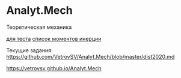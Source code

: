 # Analyt.Mech
Теоретическая механика

[для теста](https://vetrovsv.github.io/Analyt.Mech/tst/index.php1.html)
[список моментов инерции](https://ru.wikipedia.org/wiki/%D0%A1%D0%BF%D0%B8%D1%81%D0%BE%D0%BA_%D0%BC%D0%BE%D0%BC%D0%B5%D0%BD%D1%82%D0%BE%D0%B2_%D0%B8%D0%BD%D0%B5%D1%80%D1%86%D0%B8%D0%B8)

Текущие задания: https://github.com/VetrovSV/Analyt.Mech/blob/master/dist2020.md

https://vetrovsv.github.io/Analyt.Mech

